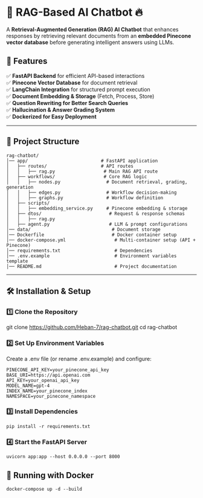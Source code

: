# 🤖 RAG-Based AI Chatbot 🔥


A **Retrieval-Augmented Generation (RAG) AI Chatbot** that enhances responses by retrieving relevant documents from an **embedded Pinecone vector database** before generating intelligent answers using LLMs.  

## 🚀 Features  

✅ **FastAPI Backend** for efficient API-based interactions  
✅ **Pinecone Vector Database** for document retrieval  
✅ **LangChain Integration** for structured prompt execution  
✅ **Document Embedding & Storage** (Fetch, Process, Store)  
✅ **Question Rewriting for Better Search Queries**  
✅ **Hallucination & Answer Grading System**  
✅ **Dockerized for Easy Deployment**  

---

## 📂 Project Structure  

```plaintext
rag-chatbot/
│── app/                           # FastAPI application
│   ├── routes/                    # API routes
│   │   ├── rag.py                  # Main RAG API route
│   ├── workflows/                  # Core RAG logic
│   │   ├── nodes.py                 # Document retrieval, grading, generation
│   │   ├── edges.py                 # Workflow decision-making
│   │   ├── graphs.py                # Workflow definition
│   ├── scripts/
│   │   ├── embedding_service.py     # Pinecone embedding & storage
│   ├── dtos/                         # Request & response schemas
│   │   ├── rag.py
│   ├── agent.py                      # LLM & prompt configurations
│── data/                              # Document storage
│── Dockerfile                         # Docker container setup
│── docker-compose.yml                  # Multi-container setup (API + Pinecone)
│── requirements.txt                    # Dependencies
│── .env.example                        # Environment variables template
│── README.md                           # Project documentation
```

--- 

## 🛠️ Installation & Setup
### 1️⃣ Clone the Repository

git clone https://github.com/Heban-7/rag-chatbot.git
cd rag-chatbot

### 2️⃣ Set Up Environment Variables

Create a .env file (or rename .env.example) and configure:

```
PINECONE_API_KEY=your_pinecone_api_key
BASE_URI=https://api.openai.com
API_KEY=your_openai_api_key
MODEL_NAME=gpt-4
INDEX_NAME=your_pinecone_index
NAMESPACE=your_pinecone_namespace
```

### 3️⃣ Install Dependencies

```pip install -r requirements.txt```

### 4️⃣ Start the FastAPI Server

```uvicorn app:app --host 0.0.0.0 --port 8000```

## 🐳 Running with Docker

```docker-compose up -d --build```
